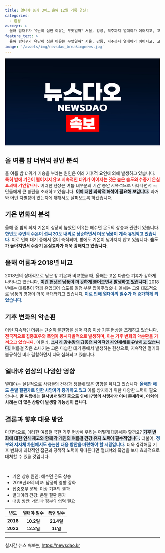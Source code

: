 ```yaml
---
title: 열대야 증가 3배… 올해 12일 기록 경신!
categories:
  - 환경
excerpt: >
  올해 밤더위가 유난히 심한 이유는 무엇일까? 서울, 강릉, 제주까지 열대야가 이어지고, 고온 습기가 밤에도 기온을 낮추지 않는다. 폭염과 집중호우의 이중고 속, 여름의 피해가 늘어나고 있다. 여름밤의 열기는 점점 더 뜨거워지고 있다!
feature_text: >
  올해 밤더위가 유난히 심한 이유는 무엇일까? 서울, 강릉, 제주까지 열대야가 이어지고, 고온 습기가 밤에도 기온을 낮추지 않는다. 폭염과 집중호우의 이중고 속, 여름의 피해가 늘어나고 있다. 여름밤의 열기는 점점 더 뜨거워지고 있다!
image: '/assets/img/newsdao_breakingnews.jpg'
---
```


<p><img src="/assets/img/newsdao_breakingnews.jpg" alt="bookingtag 속보" /></p>

<h2 data-ke-size="size26">올 여름 밤 더위의 원인 분석</h2>

<p data-ke-size="size16">올 여름 밤 더위가 기승을 부리는 원인은 여러 기후적 요인에 의해 발생하고 있습니다. <b><span style="color: #ee2323;">특히 밤에 기온이 떨어지지 않고 지속적인 더위가 이어지는 것은 높은 습도와 수증기 온실효과에 기인합니다.</span></b> 이러한 현상은 여름 대부분의 기간 동안 지속적으로 나타나면서 국민들에게 큰 불편을 초래하고 있습니다. <b><span style="background-color: #21538527;">이에 대한 과학적 해석이 필요해 보입니다.</span></b> 과거와 어떤 차별성이 있는지에 대해서도 살펴보도록 하겠습니다.</p>

<h2 data-ke-size="size26">기온 변화의 분석</h2>

<p data-ke-size="size16">올해 중 밤의 최저 기온이 상당히 높았던 이유는 해수면 온도의 상승과 관련이 있습니다. <b><span style="color: #1a5490;">한반도 주변의 수온이 섭씨 30도 내외로 상승하면서 더운 남풍이 계속 유입되고 있습니다.</span></b> 이로 인해 대기 중에서 열이 축적되며, 밤에도 기온이 낮아지지 않고 있습니다. <b><span style="ee2323;">습도가 높아지면서 수증기 온실효과가 더욱 강해지고 있습니다.</span></b></p>

<h2 data-ke-size="size26">올해 여름과 2018년 비교</h2>

<p data-ke-size="size16">2018년의 상대적으로 낮은 밤 기온과 비교했을 때, 올해는 고온 다습한 기후가 강하게 나타나고 있습니다. <b><span style="background-color: #21538527;">이런 현상은 남풍이 더 강하게 불어오면서 발생하고 있습니다.</span></b> 2018년에는 대륙풍이 함께 유입되어 습도를 일정 부분 잡아주었으나, 올해는 그와 대조적으로 남풍의 영향이 더욱 극대화되고 있습니다. <b><span style="color: #1a5490;">이로 인해 열대야의 일수가 더 증가하게 되었습니다.</span></b></p>

<h2 data-ke-size="size26">기후 변화의 악순환</h2>

<p data-ke-size="size16">이런 지속적인 더위는 단순히 불편함을 넘어 각종 이상 기후 현상을 초래하고 있습니다. <b><span style="color: #ee2323;">전국적으로 집중호우와 폭염이 동시다발적으로 발생하며, 이는 기후 변화의 악순환을 가져오고 있습니다.</span></b> 아울러, <b><span style="background-color: #21538527;">소나기 강수량의 급증은 지역적인 자연재해를 유발하고 있습니다.</span></b> 여름철 잦은 소나기는 고온 다습한 대기 중에서 발생하는 현상으로, 지속적인 열기와 불규칙한 비가 결합하면서 더욱 심화되고 있습니다.</p>

<h2 data-ke-size="size26">열대야 현상의 다양한 영향</h2>

<p data-ke-size="size16">열대야는 실질적으로 사람들의 건강과 생활에 많은 영향을 미치고 있습니다. <b><span style="color: #1a5490;">올해만 해도 온열 질환자로 인한 사망자가 증가하고 있고</span></b> 이를 방지하기 위한 다양한 노력이 필요합니다. <b><span style="ee2323;">올 여름에는 열사병과 탈진 등으로 인해 17명의 사망자가 이미 존재하며, 이외의 사례는 더 많은 상황이 발생할 가능성이 큽니다.</span></b></p>

<h2 data-ke-size="size26">결론과 향후 대응 방안</h2>

<p data-ke-size="size16">마지막으로, 이러한 여름철 극한 기후 현상에 우리는 어떻게 대응해야 할까요? <b><span style="background-color: #21538527;">기후 변화에 대한 인식 제고와 함께 각 개인의 여름철 건강 유지 노력이 필수적입니다.</span></b> 더불어, <b><span style="color: #1a5490;">정부와 지자체 차원에서도 충분한 대응 방안을 마련해야 할 시점입니다.</span></b> 더욱 심각해질 기후 변화에 과학적인 접근과 정책적 노력이 뒤따른다면 열대야와 폭염을 보다 효과적으로 대처할 수 있을 것입니다.</p>

<p data-ke-size="size16">&nbsp;</p>

<ul>
    <li>기온 상승 원인: 해수면 온도 상승</li>
    <li>2018년과의 비교: 남풍의 영향 강화</li>
    <li>집중호우 문제: 이상 기후의 결과</li>
    <li>열대야와 건강: 온열 질환 증가</li>
    <li>대응 방안: 개인과 정부의 협력 필요</li>
</ul>

<table>
    <thead>
        <tr>
            <th style="text-align: center; height: 17px;"><b>년도</b></th>
            <th style="text-align: center; height: 17px;"><b>열대야 일수</b></th>
            <th style="text-align: center; height: 17px;"><b>폭염 일수</b></th>
        </tr>
    </thead>
    <tbody>
        <tr>
            <td style="text-align: center; height: 17px;"><b>2018</b></td>
            <td style="text-align: center; height: 17px;"><b>10.2일</b></td>
            <td style="text-align: center; height: 17px;"><b>21.4일</b></td>
        </tr>
        <tr>
            <td style="text-align: center; height: 17px;"><b>2023</b></td>
            <td style="text-align: center; height: 17px;"><b>12.2일</b></td>
            <td style="text-align: center; height: 17px;"><b>11일</b></td>
        </tr>
    </tbody>
</table>

<hr />
실시간 뉴스 속보는, <a href="https://newsdao.kr" rel="dofollow">https://newsdao.kr</a>


